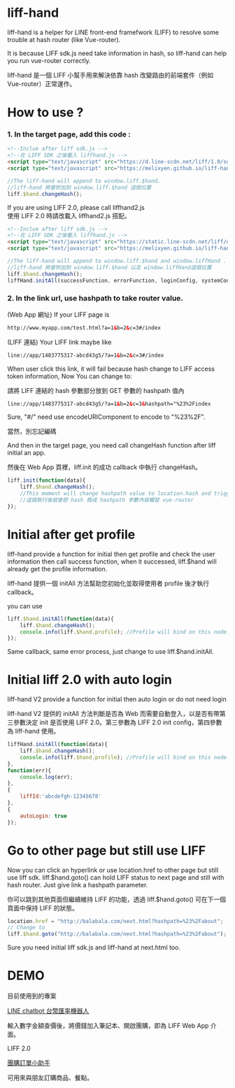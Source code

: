 # liff-hand

liff-hand is a helper for LINE front-end framefwork (LIFF) to resolve some trouble at hash router (like Vue-router).

It is because LIFF sdk.js need take information in hash, so liff-hand can help you run vue-router correctly.

liff-hand 是一個 LIFF 小幫手用來解決依靠 hash 改變路由的前端套件（例如 Vue-router）正常運作。

# How to use ?

### 1. In the target page, add this code :

```HTML
<!--Inclue after liff sdk.js -->
<!--在 LIFF SDK 之後載入 liffhand.js -->
<script type="text/javascript" src="https://d.line-scdn.net/liff/1.0/sdk.js"></script>
<script type="text/javascript" src="https://melixyen.github.io/liff-hand/liffhand.js"></script>
```

```javascript
//The liff-hand will append to window.liff.$hand.
//liff-hand 將會附加到 window.liff.$hand 這個位置
liff.$hand.changeHash();
```

If you are using LIFF 2.0, please call liffhand2.js  
使用 LIFF 2.0 時請改載入 liffhand2.js 搭配。

```HTML
<!--Inclue after liff sdk.js -->
<!--在 LIFF SDK 之後載入 liffhand.js -->
<script type="text/javascript" src="https://static.line-scdn.net/liff/edge/2.1/sdk.js"></script>
<script type="text/javascript" src="https://melixyen.github.io/liff-hand/liffhand2.js"></script>
```

```javascript
//The liff-hand will append to window.liff.$hand and window.liffHand .
//liff-hand 將會附加到 window.liff.$hand 以及 window.liffHand這個位置
liff.$hand.changeHash();
liffHand.initAll(successFunction, errorFunction, loginConfig, systemConfig);
```

### 2. In the link url, use hashpath to take router value.

(Web App 網址) If your LIFF page is 

```HTML
http://www.myapp.com/test.html?a=1&b=2&c=3#/index
```

(LIFF 連結) Your LIFF link maybe like 

```HTML
line://app/1483775317-abcd43g5/?a=1&b=2&c=3#/index
```

When user click this link, it will fail because hash change to LIFF access token information, Now You can change to:

請將 LIFF 連結的 hash 參數部分放到 GET 參數的 hashpath 值內

```HTML
line://app/1483775317-abcd43g5/?a=1&b=2&c=3&hashpath="%23%2Findex
```

Sure, "#/" need use encodeURIComponent to encode to "%23%2F".

當然，別忘記編碼

And then in the target page, you need call changeHash function after liff initial an app.

然後在 Web App 頁裡，liff.init 的成功 callback 中執行 changeHash。

```javascript
liff.init(function(data){
    liff.$hand.changeHash();
    //This moment will change hashpath value to location.hash and trigger vue-router.
    //這個執行後就會把 hash 換成 hashpath 參數內容觸發 vue-router
});
```

# Initial after get profile

liff-hand provide a function for initial then get profile and check the user information then call success function, when it successed, liff.$hand will already get the profile information.

liff-hand 提供一個 initAll 方法幫助您初始化並取得使用者 profile 後才執行 callback。

you can use

```javascript
liff.$hand.initAll(function(data){
    liff.$hand.changeHash();
    console.info(liff.$hand.profile); //Profile will bind on this node.
});
```

Same callback, same error process, just change to use liff.$hand.initAll.

# Initial liff 2.0 with auto login

liff-hand V2 provide a function for initial then auto login or do not need login

liff-hand V2 提供的 initAll 方法判斷是否為 Web 而需要自動登入，以是否有帶第三參數決定 init 是否使用 LIFF 2.0。第三參數為 LIFF 2.0 init config，第四參數為 liff-hand 使用。

```javascript
liffHand.initAll(function(data){
    liff.$hand.changeHash();
    console.info(liff.$hand.profile); //Profile will bind on this node.
},
function(err){
    console.log(err);
},
{
    liffId:'abcdefgh-12345678'
},
{
    autoLogin: true
});
```

# Go to other page but still use LIFF

Now you can click an hyperlink or use location.href to other page but still use liff sdk. liff.$hand.goto() can hold LIFF status to next page and still with hash router. Just give link a hashpath parameter.

你可以跳到其他頁面但繼續維持 LIFF 的功能，透過 liff.$hand.goto() 可在下一個頁面中保持 LIFF 的狀態。

```javascript
location.href = "http://balabala.com/next.html?hashpath=%23%2Fabout";
// Change to 
liff.$hand.goto("http://balabala.com/next.html?hashpath=%23%2Fabout");
```

Sure you need initial liff sdk.js and liff-hand at next.html too.

# DEMO

目前使用到的專案

[LINE chatbot 台幣匯率機器人](https://line.me/R/ti/p/sCsZnuBg5V)

輸入數字金額查價後，將價錢加入筆記本、開啟團購，即為 LIFF Web App 介面。

LIFF 2.0

[團購訂單小助手](https://melixapi.000webhostapp.com/linebotGroupBuy/liff.html)

可用來與朋友訂購商品、餐點。